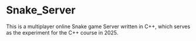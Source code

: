 # Snake_Server
This is a multiplayer online Snake game Server written in C++, which serves as the experiment for the C++ course in 2025.

